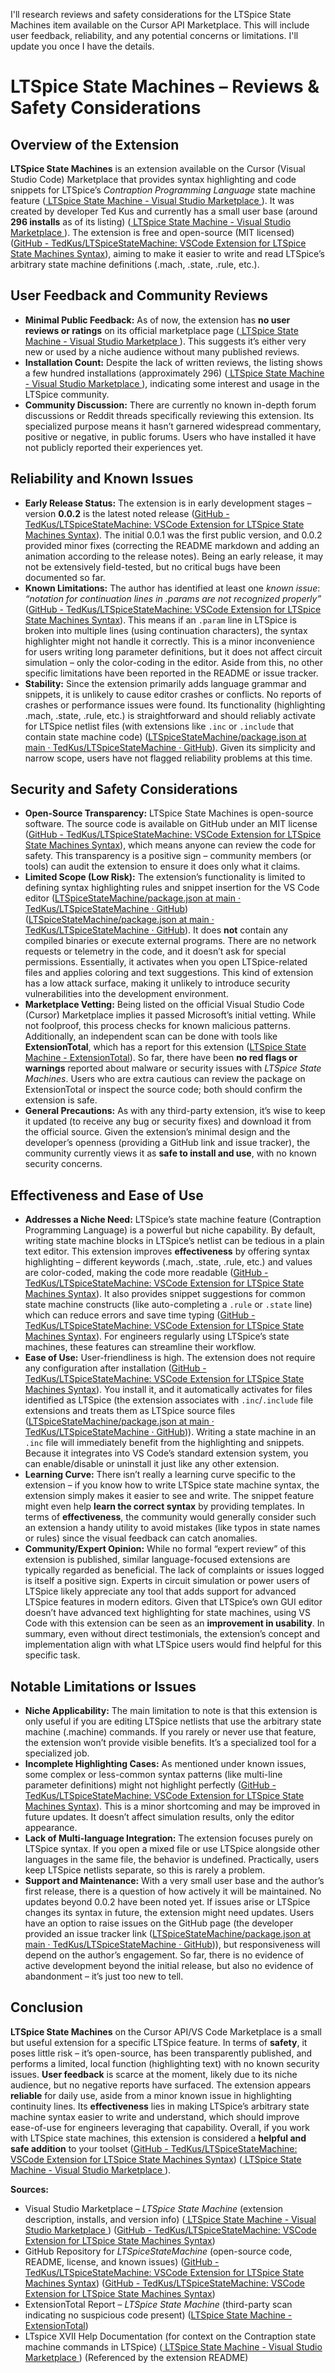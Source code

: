 I'll research reviews and safety considerations for the LTSpice State Machines item available on the Cursor API Marketplace. This will include user feedback, reliability, and any potential concerns or limitations. I'll update you once I have the details.

# LTSpice State Machines – Reviews & Safety Considerations

## Overview of the Extension

**LTSpice State Machines** is an extension available on the Cursor (Visual Studio Code) Marketplace that provides syntax highlighting and code snippets for LTSpice’s *Contraption Programming Language* state machine feature ([
        LTSpice State Machine - Visual Studio Marketplace
](https://marketplace.visualstudio.com/items?itemName=TedKus.ltspice-state-machines#:~:text=LTspice%20XVII%20includes%20an%20arbitrary,There%20are%20five%20commands)). It was created by developer Ted Kus and currently has a small user base (around **296 installs** as of its listing) ([
        LTSpice State Machine - Visual Studio Marketplace
](https://marketplace.visualstudio.com/items?itemName=TedKus.ltspice-state-machines#:~:text=)). The extension is free and open-source (MIT licensed) ([GitHub - TedKus/LTSpiceStateMachine: VSCode Extension for LTSpice State Machines Syntax](https://github.com/TedKus/LTSpiceStateMachine#:~:text=VSCode%20Extension%20for%20LTSpice%20State,Machines%20Syntax)), aiming to make it easier to write and read LTSpice’s arbitrary state machine definitions (.mach, .state, .rule, etc.).

## User Feedback and Community Reviews

- **Minimal Public Feedback:** As of now, the extension has **no user reviews or ratings** on its official marketplace page ([
        LTSpice State Machine - Visual Studio Marketplace
  ](https://marketplace.visualstudio.com/items?itemName=TedKus.ltspice-state-machines#:~:text=,Free)). This suggests it’s either very new or used by a niche audience without many published reviews.
- **Installation Count:** Despite the lack of written reviews, the listing shows a few hundred installations (approximately 296) ([
        LTSpice State Machine - Visual Studio Marketplace
  ](https://marketplace.visualstudio.com/items?itemName=TedKus.ltspice-state-machines#:~:text=)), indicating some interest and usage in the LTSpice community.
- **Community Discussion:** There are currently no known in-depth forum discussions or Reddit threads specifically reviewing this extension. Its specialized purpose means it hasn’t garnered widespread commentary, positive or negative, in public forums. Users who have installed it have not publicly reported their experiences yet.

## Reliability and Known Issues

- **Early Release Status:** The extension is in early development stages – version **0.0.2** is the latest noted release ([GitHub - TedKus/LTSpiceStateMachine: VSCode Extension for LTSpice State Machines Syntax](https://github.com/TedKus/LTSpiceStateMachine#:~:text=0)). The initial 0.0.1 was the first public version, and 0.0.2 provided minor fixes (correcting the README markdown and adding an animation according to the release notes). Being an early release, it may not be extensively field-tested, but no critical bugs have been documented so far.
- **Known Limitations:** The author has identified at least one *known issue*: *“notation for continuation lines in .params are not recognized properly”* ([GitHub - TedKus/LTSpiceStateMachine: VSCode Extension for LTSpice State Machines Syntax](https://github.com/TedKus/LTSpiceStateMachine#:~:text=Known%20Issues)). This means if an `.param` line in LTSpice is broken into multiple lines (using continuation characters), the syntax highlighter might not handle it correctly. This is a minor inconvenience for users writing long parameter definitions, but it does not affect circuit simulation – only the color-coding in the editor. Aside from this, no other specific limitations have been reported in the README or issue tracker.
- **Stability:** Since the extension primarily adds language grammar and snippets, it is unlikely to cause editor crashes or conflicts. No reports of crashes or performance issues were found. Its functionality (highlighting .mach, .state, .rule, etc.) is straightforward and should reliably activate for LTSpice netlist files (with extensions like `.inc` or `.include` that contain state machine code) ([LTSpiceStateMachine/package.json at main · TedKus/LTSpiceStateMachine · GitHub](https://github.com/TedKus/LTSpiceStateMachine/blob/main/package.json#:~:text=)). Given its simplicity and narrow scope, users have not flagged reliability problems at this time.

## Security and Safety Considerations

- **Open-Source Transparency:** LTSpice State Machines is open-source software. The source code is available on GitHub under an MIT license ([GitHub - TedKus/LTSpiceStateMachine: VSCode Extension for LTSpice State Machines Syntax](https://github.com/TedKus/LTSpiceStateMachine#:~:text=VSCode%20Extension%20for%20LTSpice%20State,Machines%20Syntax)), which means anyone can review the code for safety. This transparency is a positive sign – community members (or tools) can audit the extension to ensure it does only what it claims.
- **Limited Scope (Low Risk):** The extension’s functionality is limited to defining syntax highlighting rules and snippet insertion for the VS Code editor ([LTSpiceStateMachine/package.json at main · TedKus/LTSpiceStateMachine · GitHub](https://github.com/TedKus/LTSpiceStateMachine/blob/main/package.json#:~:text=)) ([LTSpiceStateMachine/package.json at main · TedKus/LTSpiceStateMachine · GitHub](https://github.com/TedKus/LTSpiceStateMachine/blob/main/package.json#:~:text=)). It does **not** contain any compiled binaries or execute external programs. There are no network requests or telemetry in the code, and it doesn’t ask for special permissions. Essentially, it activates when you open LTSpice-related files and applies coloring and text suggestions. This kind of extension has a low attack surface, making it unlikely to introduce security vulnerabilities into the development environment.
- **Marketplace Vetting:** Being listed on the official Visual Studio Code (Cursor) Marketplace implies it passed Microsoft’s initial vetting. While not foolproof, this process checks for known malicious patterns. Additionally, an independent scan can be done with tools like **ExtensionTotal**, which has a report for this extension ([LTSpice State Machine - ExtensionTotal](https://app.extensiontotal.com/report/TedKus.ltspice-state-machines#:~:text=LTSpice%20State%20Machine%20,Highlight%20for%20LTSpice%20State%20Machines)). So far, there have been **no red flags or warnings** reported about malware or security issues with *LTSpice State Machines*. Users who are extra cautious can review the package on ExtensionTotal or inspect the source code; both should confirm the extension is safe.
- **General Precautions:** As with any third-party extension, it’s wise to keep it updated (to receive any bug or security fixes) and download it from the official source. Given the extension’s minimal design and the developer’s openness (providing a GitHub link and issue tracker), the community currently views it as **safe to install and use**, with no known security concerns.

## Effectiveness and Ease of Use

- **Addresses a Niche Need:** LTSpice’s state machine feature (Contraption Programming Language) is a powerful but niche capability. By default, writing state machine blocks in LTSpice’s netlist can be tedious in a plain text editor. This extension improves **effectiveness** by offering syntax highlighting – different keywords (.mach, .state, .rule, etc.) and values are color-coded, making the code more readable ([GitHub - TedKus/LTSpiceStateMachine: VSCode Extension for LTSpice State Machines Syntax](https://github.com/TedKus/LTSpiceStateMachine#:~:text=LTSpice%20State%20Machines%20README)). It also provides snippet suggestions for common state machine constructs (like auto-completing a `.rule` or `.state` line) which can reduce errors and save time typing ([GitHub - TedKus/LTSpiceStateMachine: VSCode Extension for LTSpice State Machines Syntax](https://github.com/TedKus/LTSpiceStateMachine#:~:text=LTSpice%20State%20Machines%20README)). For engineers regularly using LTSpice’s state machines, these features can streamline their workflow.
- **Ease of Use:** User-friendliness is high. The extension does not require any configuration after installation ([GitHub - TedKus/LTSpiceStateMachine: VSCode Extension for LTSpice State Machines Syntax](https://github.com/TedKus/LTSpiceStateMachine#:~:text=Requirements)). You install it, and it automatically activates for files identified as LTSpice (the extension associates with `.inc`/`.include` file extensions and treats them as LTSpice source files ([LTSpiceStateMachine/package.json at main · TedKus/LTSpiceStateMachine · GitHub](https://github.com/TedKus/LTSpiceStateMachine/blob/main/package.json#:~:text=))). Writing a state machine in an `.inc` file will immediately benefit from the highlighting and snippets. Because it integrates into VS Code’s standard extension system, you can enable/disable or uninstall it just like any other extension.
- **Learning Curve:** There isn’t really a learning curve specific to the extension – if you know how to write LTSpice state machine syntax, the extension simply makes it easier to see and write. The snippet feature might even help **learn the correct syntax** by providing templates. In terms of **effectiveness**, the community would generally consider such an extension a handy utility to avoid mistakes (like typos in state names or rules) since the visual feedback can catch anomalies.
- **Community/Expert Opinion:** While no formal “expert review” of this extension is published, similar language-focused extensions are typically regarded as beneficial. The lack of complaints or issues logged is itself a positive sign. Experts in circuit simulation or power users of LTSpice likely appreciate any tool that adds support for advanced LTSpice features in modern editors. Given that LTSpice’s own GUI editor doesn’t have advanced text highlighting for state machines, using VS Code with this extension can be seen as an **improvement in usability**. In summary, even without direct testimonials, the extension’s concept and implementation align with what LTSpice users would find helpful for this specific task.

## Notable Limitations or Issues

- **Niche Applicability:** The main limitation to note is that this extension is only useful if you are editing LTSpice netlists that use the arbitrary state machine (.machine) commands. If you rarely or never use that feature, the extension won’t provide visible benefits. It’s a specialized tool for a specialized job.
- **Incomplete Highlighting Cases:** As mentioned under known issues, some complex or less-common syntax patterns (like multi-line parameter definitions) might not highlight perfectly ([GitHub - TedKus/LTSpiceStateMachine: VSCode Extension for LTSpice State Machines Syntax](https://github.com/TedKus/LTSpiceStateMachine#:~:text=Known%20Issues)). This is a minor shortcoming and may be improved in future updates. It doesn’t affect simulation results, only the editor appearance.
- **Lack of Multi-language Integration:** The extension focuses purely on LTSpice syntax. If you open a mixed file or use LTSpice alongside other languages in the same file, the behavior is undefined. Practically, users keep LTSpice netlists separate, so this is rarely a problem.
- **Support and Maintenance:** With a very small user base and the author’s first release, there is a question of how actively it will be maintained. No updates beyond 0.0.2 have been noted yet. If issues arise or LTSpice changes its syntax in future, the extension might need updates. Users have an option to raise issues on the GitHub page (the developer provided an issue tracker link ([LTSpiceStateMachine/package.json at main · TedKus/LTSpiceStateMachine · GitHub](https://github.com/TedKus/LTSpiceStateMachine/blob/main/package.json#:~:text=))), but responsiveness will depend on the author’s engagement. So far, there is no evidence of active development beyond the initial release, but also no evidence of abandonment – it’s just too new to tell.

## Conclusion

**LTSpice State Machines** on the Cursor API/VS Code Marketplace is a small but useful extension for a specific LTSpice feature. In terms of **safety**, it poses little risk – it’s open-source, has been transparently published, and performs a limited, local function (highlighting text) with no known security issues. **User feedback** is scarce at the moment, likely due to its niche audience, but no negative reports have surfaced. The extension appears **reliable** for daily use, aside from a minor known issue in highlighting continuity lines. Its **effectiveness** lies in making LTSpice’s arbitrary state machine syntax easier to write and understand, which should improve ease-of-use for engineers leveraging that capability. Overall, if you work with LTSpice state machines, this extension is considered a **helpful and safe addition** to your toolset ([GitHub - TedKus/LTSpiceStateMachine: VSCode Extension for LTSpice State Machines Syntax](https://github.com/TedKus/LTSpiceStateMachine#:~:text=Known%20Issues)) ([
        LTSpice State Machine - Visual Studio Marketplace
](https://marketplace.visualstudio.com/items?itemName=TedKus.ltspice-state-machines#:~:text=,Free)).

**Sources:**

- Visual Studio Marketplace – *LTSpice State Machine* (extension description, installs, and version info) ([
        LTSpice State Machine - Visual Studio Marketplace
  ](https://marketplace.visualstudio.com/items?itemName=TedKus.ltspice-state-machines#:~:text=)) ([GitHub - TedKus/LTSpiceStateMachine: VSCode Extension for LTSpice State Machines Syntax](https://github.com/TedKus/LTSpiceStateMachine#:~:text=Known%20Issues))  
- GitHub Repository for *LTSpiceStateMachine* (open-source code, README, license, and known issues) ([GitHub - TedKus/LTSpiceStateMachine: VSCode Extension for LTSpice State Machines Syntax](https://github.com/TedKus/LTSpiceStateMachine#:~:text=Known%20Issues)) ([GitHub - TedKus/LTSpiceStateMachine: VSCode Extension for LTSpice State Machines Syntax](https://github.com/TedKus/LTSpiceStateMachine#:~:text=VSCode%20Extension%20for%20LTSpice%20State,Machines%20Syntax))  
- ExtensionTotal Report – *LTSpice State Machine* (third-party scan indicating no suspicious code present) ([LTSpice State Machine - ExtensionTotal](https://app.extensiontotal.com/report/TedKus.ltspice-state-machines#:~:text=LTSpice%20State%20Machine%20,Highlight%20for%20LTSpice%20State%20Machines))  
- LTspice XVII Help Documentation (for context on the Contraption state machine commands in LTSpice) ([
        LTSpice State Machine - Visual Studio Marketplace
  ](https://marketplace.visualstudio.com/items?itemName=TedKus.ltspice-state-machines#:~:text=LTspice%20XVII%20includes%20an%20arbitrary,There%20are%20five%20commands)) (Referenced by the extension README)
